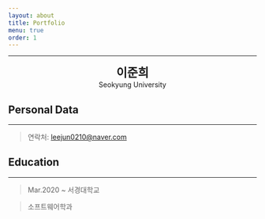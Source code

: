 ```yaml
---
layout: about
title: Portfolio
menu: true
order: 1
---
```


* * *
<center>
<span style=
"font-size:170%;
font-weight:bold">
이준희
</span>
</center>

<center>Seokyung University</center>

## Personal Data
---

> 연락처: leejun0210@naver.com

## Education
---
> Mar.2020 ~ 서경대학교

> 소프트웨어학과





